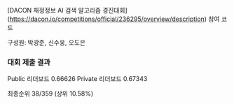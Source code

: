 [DACON 재정정보 AI 검색 알고리즘 경진대회] (https://dacon.io/competitions/official/236295/overview/description) 참여 코드

구성원: 박광준, 신수웅, 오도은

### 대회 제출 결과
Public 리더보드 0.66626
Private 리더보드 0.67343

최종순위 38/359 (상위 10.58%)